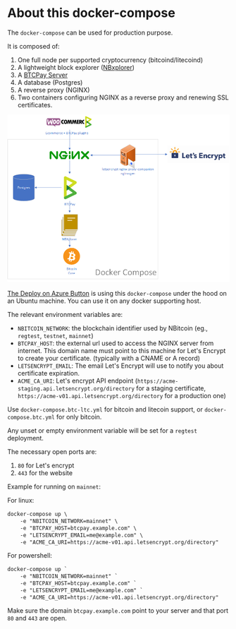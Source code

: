 # About this docker-compose

The `docker-compose` can be used for production purpose.

It is composed of:

1. One full node per supported cryptocurrency (bitcoind/litecoind)
2. A lightweight block explorer ([NBxplorer](https://github.com/dgarage/NBXplorer))
3. A [BTCPay Server](https://github.com/btcpayserver/btcpayserver)
4. A database (Postgres)
5. A reverse proxy (NGINX)
6. Two containers configuring NGINX as a reverse proxy and renewing SSL certificates.

![Architecture](Production.png)

[The Deploy on Azure Button](https://github.com/btcpayserver/btcpayserver-azure) is using this `docker-compose` under the hood on an Ubuntu machine. You can use it on any docker supporting host.

The relevant environment variables are:

* `NBITCOIN_NETWORK`: the blockchain identifier used by NBitcoin (eg., `regtest`, `testnet`, `mainnet`)
* `BTCPAY_HOST`: the external url used to access the NGINX server from internet. This domain name must point to this machine for Let's Encrypt to create your certificate. (typically with a CNAME or A record)
* `LETSENCRYPT_EMAIL`: The email Let's Encrypt will use to notify you about certificate expiration.
* `ACME_CA_URI`: Let's encrypt API endpoint (`https://acme-staging.api.letsencrypt.org/directory` for a staging certificate, `https://acme-v01.api.letsencrypt.org/directory` for a production one)

Use `docker-compose.btc-ltc.yml` for bitcoin and litecoin support, or `docker-compose.btc.yml` for only bitcoin.

Any unset or empty environment variable will be set for a `regtest` deployment.

The necessary open ports are:

1. `80` for Let's encrypt
2. `443` for the website

Example for running on `mainnet`:

For linux:

```
docker-compose up \
    -e "NBITCOIN_NETWORK=mainnet" \
    -e "BTCPAY_HOST=btcpay.example.com" \
    -e "LETSENCRYPT_EMAIL=me@example.com" \
    -e "ACME_CA_URI=https://acme-v01.api.letsencrypt.org/directory"
```

For powershell:

```
docker-compose up `
    -e "NBITCOIN_NETWORK=mainnet" `
    -e "BTCPAY_HOST=btcpay.example.com" `
    -e "LETSENCRYPT_EMAIL=me@example.com" `
    -e "ACME_CA_URI=https://acme-v01.api.letsencrypt.org/directory"
```

Make sure the domain `btcpay.example.com` point to your server and that port `80` and `443` are open.